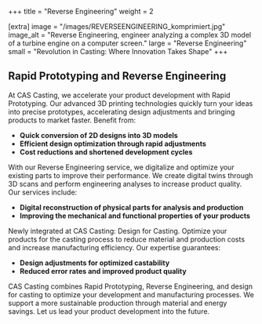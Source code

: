 +++
title = "Reverse Engineering"
weight = 2

[extra]
image = "/images/REVERSEENGINEERING_komprimiert.jpg"
image_alt = "Reverse Engineering, engineer analyzing a complex 3D model of a turbine engine on a computer screen."
large = "Reverse Engineering"
small = "Revolution in Casting: Where Innovation Takes Shape"
+++

## Rapid Prototyping and Reverse Engineering

At CAS Casting, we accelerate your product development with Rapid Prototyping. Our
advanced 3D printing technologies quickly turn your ideas into precise prototypes, accelerating design
adjustments and bringing products to market faster. Benefit from:

* **Quick conversion of 2D designs into 3D models**
* **Efficient design optimization through rapid adjustments**
* **Cost reductions and shortened development cycles**

With our Reverse Engineering service, we digitalize and optimize your existing parts to
improve their performance. We create digital twins through 3D scans and perform
engineering analyses to increase product quality. Our services include:

* **Digital reconstruction of physical parts for analysis and production**
* **Improving the mechanical and functional properties of your products**

Newly integrated at CAS Casting: Design for Casting. Optimize your products for the
casting process to reduce material and production costs and increase manufacturing efficiency.
Our expertise guarantees:

* **Design adjustments for optimized castability**
* **Reduced error rates and improved product quality**

CAS Casting combines Rapid Prototyping, Reverse Engineering, and design for casting to optimize your
development and manufacturing processes. We support a more sustainable production
through material and energy savings. Let us lead your product development into the future.

